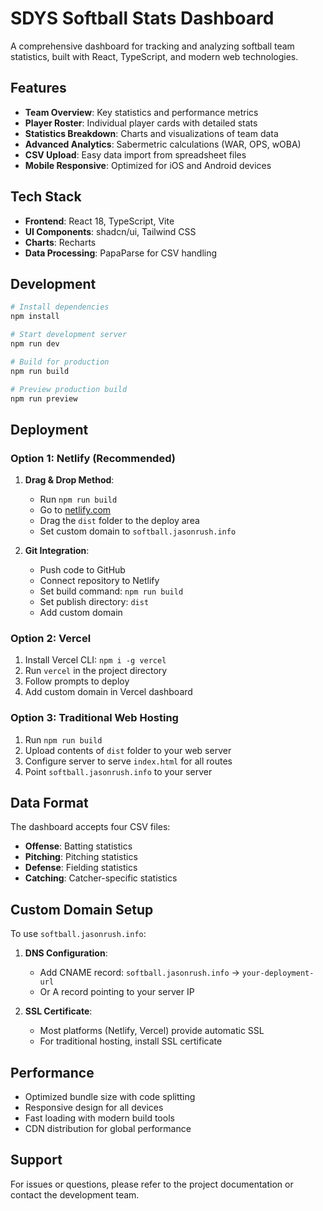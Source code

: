 # SDYS Softball Stats Dashboard

A comprehensive dashboard for tracking and analyzing softball team statistics, built with React, TypeScript, and modern web technologies.

## Features

- **Team Overview**: Key statistics and performance metrics
- **Player Roster**: Individual player cards with detailed stats
- **Statistics Breakdown**: Charts and visualizations of team data
- **Advanced Analytics**: Sabermetric calculations (WAR, OPS, wOBA)
- **CSV Upload**: Easy data import from spreadsheet files
- **Mobile Responsive**: Optimized for iOS and Android devices

## Tech Stack

- **Frontend**: React 18, TypeScript, Vite
- **UI Components**: shadcn/ui, Tailwind CSS
- **Charts**: Recharts
- **Data Processing**: PapaParse for CSV handling

## Development

```bash
# Install dependencies
npm install

# Start development server
npm run dev

# Build for production
npm run build

# Preview production build
npm run preview
```

## Deployment

### Option 1: Netlify (Recommended)

1. **Drag & Drop Method**:
   - Run `npm run build`
   - Go to [netlify.com](https://netlify.com)
   - Drag the `dist` folder to the deploy area
   - Set custom domain to `softball.jasonrush.info`

2. **Git Integration**:
   - Push code to GitHub
   - Connect repository to Netlify
   - Set build command: `npm run build`
   - Set publish directory: `dist`
   - Add custom domain

### Option 2: Vercel

1. Install Vercel CLI: `npm i -g vercel`
2. Run `vercel` in the project directory
3. Follow prompts to deploy
4. Add custom domain in Vercel dashboard

### Option 3: Traditional Web Hosting

1. Run `npm run build`
2. Upload contents of `dist` folder to your web server
3. Configure server to serve `index.html` for all routes
4. Point `softball.jasonrush.info` to your server

## Data Format

The dashboard accepts four CSV files:
- **Offense**: Batting statistics
- **Pitching**: Pitching statistics  
- **Defense**: Fielding statistics
- **Catching**: Catcher-specific statistics

## Custom Domain Setup

To use `softball.jasonrush.info`:

1. **DNS Configuration**:
   - Add CNAME record: `softball.jasonrush.info` → `your-deployment-url`
   - Or A record pointing to your server IP

2. **SSL Certificate**:
   - Most platforms (Netlify, Vercel) provide automatic SSL
   - For traditional hosting, install SSL certificate

## Performance

- Optimized bundle size with code splitting
- Responsive design for all devices
- Fast loading with modern build tools
- CDN distribution for global performance

## Support

For issues or questions, please refer to the project documentation or contact the development team.
